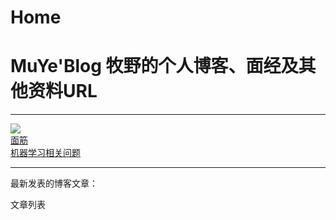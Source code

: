 # Home

# MuYe'Blog 牧野的个人博客、面经及其他资料URL

---

<div class="home-book-list">
    <!-- java -->
    <div class="home-book-list-item">
        <a href="/MuYe/books/interview/MachineLearning/index.html" class="home-book-list-image">
            <div>
                <img src="/MuYe/static/cover/MachineLearning.png" /> 
            </div>
            <div class="home-book-list-title">
                面筋
            </div>
            <div class="home-book-list-desc">
                机器学习相关问题
            </div>
        </a>
    </div>
</div>

---

最新发表的博客文章：

<div id="home-blog-list" class="home-blog-list">文章列表</div>

<script>
    documentReady(async ()=>{
        const resp = await fetch('/MuYe/blogs/all/index.json');
        let blogs = await resp.json();
        if (blogs.length > 20) {
            blogs = blogs.slice(0, 20);
        }
        console.log(JSON.stringify(blogs));
        const items = blogs.map(blog => {
            let date = new Date(blog.date).toLocaleDateString(undefined, { year: 'numeric', month: 'long', day: 'numeric' });
            return `
<div class="home-blog-list-item">
    <div><span class="text-sm font-semibold uppercase">${date}</span></div>
    <div><a href="/MuYe${blog.uri}">${gitsite.encodeHtml(blog.title)}</a></div>
</div>`;
        });
        document.getElementById('home-blog-list').innerHTML = items.join('');
    });
</script>
